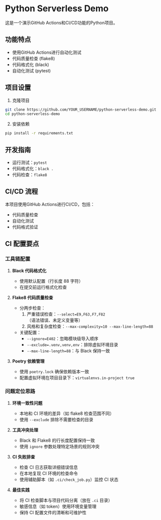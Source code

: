 # Python Serverless Demo

这是一个演示GitHub Actions和CI/CD功能的Python项目。

## 功能特点

- 使用GitHub Actions进行自动化测试
- 代码质量检查 (flake8)
- 代码格式化 (black)
- 自动化测试 (pytest)

## 项目设置

1. 克隆项目
```bash
git clone https://github.com/YOUR_USERNAME/python-serverless-demo.git
cd python-serverless-demo
```

2. 安装依赖
```bash
pip install -r requirements.txt
```

## 开发指南

- 运行测试：`pytest`
- 代码格式化：`black .`
- 代码检查：`flake8`

## CI/CD 流程

本项目使用GitHub Actions进行CI/CD，包括：
- 代码质量检查
- 自动化测试
- 代码格式验证 

## CI 配置要点

### 工具链配置

1. **Black 代码格式化**
   - 使用默认配置（行长度 88 字符）
   - 在提交前运行格式化检查

2. **Flake8 代码质量检查**
   - 分两步检查：
     1. 严重错误检查：`--select=E9,F63,F7,F82`（语法错误、未定义变量等）
     2. 风格和复杂度检查：`--max-complexity=10 --max-line-length=88`
   - 关键配置：
     - `--ignore=E402`：忽略模块级导入顺序
     - `--exclude=.venv,venv,env`：排除虚拟环境目录
     - `--max-line-length=88`：与 Black 保持一致

3. **Poetry 依赖管理**
   - 使用 `poetry.lock` 确保依赖版本一致
   - 配置虚拟环境在项目目录下：`virtualenvs.in-project true`

### 问题定位思路

1. **环境一致性问题**
   - 本地和 CI 环境的差异（如 flake8 检查范围不同）
   - 使用 `--exclude` 排除不需要检查的目录

2. **工具冲突处理**
   - Black 和 Flake8 的行长度配置保持一致
   - 使用 `ignore` 参数处理特定场景的规则冲突

3. **CI 失败排查**
   - 检查 CI 日志获取详细错误信息
   - 在本地复现 CI 环境的检查命令
   - 使用辅助脚本（如 `.ci/check_job.py`）监控 CI 状态

4. **最佳实践**
   - 将 CI 检查脚本与项目代码分离（放在 `.ci` 目录）
   - 敏感信息（如 token）使用环境变量管理
   - 保持 CI 配置文件的清晰和可维护性 